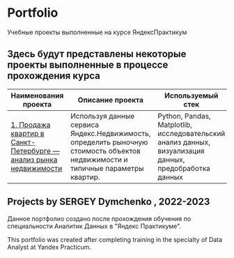 # Portfolio
Учебные проекты выполненные на курсе ЯндексПрактикум

## Здесь будут представлены некоторые проекты выполненные в процессе прохождения курса


| **Наименования проекта**   | **Описание проекта** | **Используемый стек** |
| -------------------------- | -------------------- |-----------------------|
| [1. Продажа квартир в Санкт-Петербурге — анализ рынка недвижимости](https://github.com/dsn2001/Portfolio/blob/main/Real_estate_proekt._git_hube.ipynb "Нажми для перехода")| Используя данные сервиса Яндекс.Недвижимость, определить рыночную стоимость объектов недвижимости и типичные параметры квартир. | Python, Pandas, Matplotlib, исследовательский анализ данных, визуализация данных, предобработка данных |


## Projects by SERGEY Dymchenko , 2022-2023

Данное портфолио создано после прохождения обучения по специальности Аналитик Данных в "Яндекс Практикуме".

This portfolio was created after completing training in the specialty of Data Analyst at Yandex Practicum.

